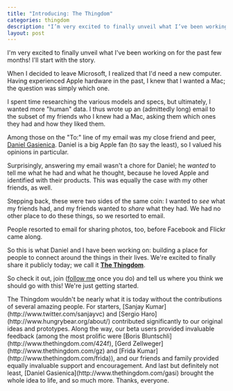 ```yaml
---
title: "Introducing: The Thingdom"
categories: thingdom
description: "I’m very excited to finally unveil what I’ve been working on for the past few months! I’ll start with the story."
layout: post
---
```


I'm very excited to finally unveil what I've been working on for the past few months! I'll start with the story.

When I decided to leave Microsoft, I realized that I'd need a new computer. Having experienced Apple hardware in the past, I knew that I wanted a Mac; the question was simply which one.

I spent time researching the various models and specs, but ultimately, I wanted more "human" data. I thus wrote up an (admittedly long) email to the subset of my friends who I knew had a Mac, asking them which ones they had and how they liked them.

Among those on the "To:" line of my email was my close friend and peer, [Daniel Gasienica](http://gasi.ch/). Daniel is a big Apple fan (to say the least), so I valued his opinions in particular.

Surprisingly, answering my email wasn't a chore for Daniel; he *wanted* to tell me what he had and what he thought, because he loved Apple and identified with their products. This was equally the case with my other friends, as well.

Stepping back, these were two sides of the same coin: I wanted to *see* what my friends had, and my friends wanted to *share* what they had. We had no other place to do these things, so we resorted to email.

People resorted to email for sharing photos, too, before Facebook and Flickr came along.

So this is what Daniel and I have been working on: building a place for people to connect around the things in their lives. We're excited to finally share it publicly today; we call it **[The Thingdom](http://www.thethingdom.com/)**.

So check it out, join ([follow me](http://www.thethingdom.com/aseemk) once you do) and tell us where you think we should go with this! We're just getting started.

<aside markdown="1">
The Thingdom wouldn't be nearly what it is today without the contributions of several amazing people. For starters, [Sanjay Kumar](http://www.twitter.com/sanjayvc) and [Sergio Haro](http://www.hungrybear.org/about/) contributed significantly to our original ideas and prototypes. Along the way, our beta users provided invaluable feedback (among the most prolific were [Boris Bluntschli](http://www.thethingdom.com/424f), [Gerd Zellweger](http://www.thethingdom.com/gz) and [Frida Kumar](http://www.thethingdom.com/frida)), and our friends and family provided equally invaluable support and encouragement. And last but definitely not least, [Daniel Gasienica](http://www.thethingdom.com/gasi) brought the whole idea to life, and so much more. Thanks, everyone.
</aside>
